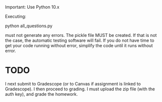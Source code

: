 Important: Use Python 10.x

Executing: 

   python all_questions.py

must not generate any errors. The pickle file MUST be created. 
If that is not the case, the automatic testing software will fail. 
If you do not have time to get your code running without error, 
simplify the code until it runs without error. 

# TODO
I next submit to Gradescope (or to Canvas if assignment is linked to Gradescope). 
I then proceed to grading. I must upload the zip file (with the auth key), 
and grade the homework. 
